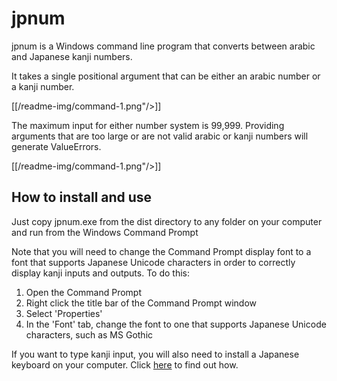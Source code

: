 # jpnum

jpnum is a Windows command line program that converts between arabic and Japanese kanji numbers.

It takes a single positional argument that can be either an arabic number or a kanji number.

[[/readme-img/command-1.png"/>]]

The maximum input for either number system is 99,999. Providing arguments that are too large or are not valid arabic or kanji numbers will generate ValueErrors.

[[/readme-img/command-1.png"/>]]

## How to install and use

Just copy jpnum.exe from the dist directory to any folder on your computer and run from the Windows Command Prompt

Note that you will need to change the Command Prompt display font to a font that supports Japanese Unicode characters in order to correctly display kanji inputs and outputs. To do this:

1. Open the Command Prompt
2. Right click the title bar of the Command Prompt window
3. Select 'Properties'
4. In the 'Font' tab, change the font to one that supports Japanese Unicode characters, such as MS Gothic

If you want to type kanji input, you will also need to install a Japanese keyboard on your computer. Click <a href="https://www.tofugu.com/japanese/how-to-install-japanese-keyboard/">here</a> to find out how.